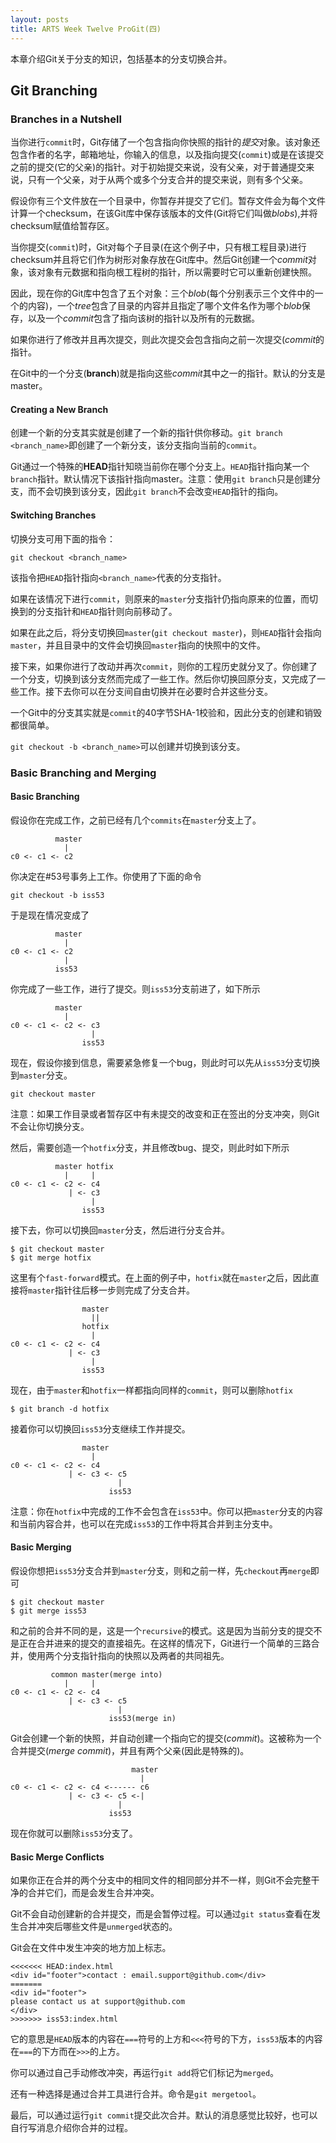 ```yaml
---
layout: posts
title: ARTS Week Twelve ProGit(四)
---
```

本章介绍Git关于分支的知识，包括基本的分支切换合并。  

  
## Git Branching
### Branches in a Nutshell
当你进行`commit`时，Git存储了一个包含指向你快照的指针的*提交*对象。该对象还包含作者的名字，邮箱地址，你输入的信息，以及指向提交(`commit`)或是在该提交之前的提交(它的父亲)的指针。对于初始提交来说，没有父亲，对于普通提交来说，只有一个父亲，对于从两个或多个分支合并的提交来说，则有多个父亲。  

假设你有三个文件放在一个目录中，你暂存并提交了它们。暂存文件会为每个文件计算一个checksum，在该Git库中保存该版本的文件(Git将它们叫做*blobs*),并将checksum赋值给暂存区。  

当你提交(`commit`)时，Git对每个子目录(在这个例子中，只有根工程目录)进行checksum并且将它们作为树形对象存放在Git库中。然后Git创建一个*commit*对象，该对象有元数据和指向根工程树的指针，所以需要时它可以重新创建快照。  

因此，现在你的Git库中包含了五个对象：三个*blob*(每个分别表示三个文件中的一个的内容)，一个*tree*包含了目录的内容并且指定了哪个文件名作为哪个*blob*保存，以及一个*commit*包含了指向该树的指针以及所有的元数据。  

如果你进行了修改并且再次提交，则此次提交会包含指向之前一次提交(*commit*的指针。  

在Git中的一个分支(**branch**)就是指向这些*commit*其中之一的指针。默认的分支是master。  

#### Creating a New Branch
创建一个新的分支其实就是创建了一个新的指针供你移动。`git branch <branch_name>`即创建了一个新分支，该分支指向当前的`commit`。  

Git通过一个特殊的**HEAD**指针知晓当前你在哪个分支上。`HEAD`指针指向某一个`branch`指针。默认情况下该指针指向master。注意：使用`git branch`只是创建分支，而不会切换到该分支，因此`git branch`不会改变`HEAD`指针的指向。  

#### Switching Branches
切换分支可用下面的指令：  
```
git checkout <branch_name>
```
该指令把`HEAD`指针指向`<branch_name>`代表的分支指针。  

如果在该情况下进行`commit`，则原来的`master`分支指针仍指向原来的位置，而切换到的分支指针和`HEAD`指针则向前移动了。  

如果在此之后，将分支切换回`master`(`git checkout master`)，则`HEAD`指针会指向`master`，并且目录中的文件会切换回`master`指向的快照中的文件。  

接下来，如果你进行了改动并再次`commit`，则你的工程历史就分叉了。你创建了一个分支，切换到该分支然而完成了一些工作。然后你切换回原分支，又完成了一些工作。接下去你可以在分支间自由切换并在必要时合并这些分支。  

一个Git中的分支其实就是`commit`的40字节SHA-1校验和，因此分支的创建和销毁都很简单。  

`git checkout -b <branch_name>`可以创建并切换到该分支。  

### Basic Branching and Merging
#### Basic Branching
假设你在完成工作，之前已经有几个`commits`在`master`分支上了。  
```
          master
            |
c0 <- c1 <- c2
```

你决定在#53号事务上工作。你使用了下面的命令  
```
git checkout -b iss53
```
于是现在情况变成了  
```
          master
            |
c0 <- c1 <- c2
            |
          iss53
```

你完成了一些工作，进行了提交。则`iss53`分支前进了，如下所示  
```
          master
            |
c0 <- c1 <- c2 <- c3
                  |
                iss53
```

现在，假设你接到信息，需要紧急修复一个bug，则此时可以先从`iss53`分支切换到`master`分支。  
```
git checkout master
```
注意：如果工作目录或者暂存区中有未提交的改变和正在签出的分支冲突，则Git不会让你切换分支。   

然后，需要创造一个`hotfix`分支，并且修改bug、提交，则此时如下所示  
```
          master hotfix
            |     |
c0 <- c1 <- c2 <- c4
             | <- c3               
                  |
                iss53
```

接下去，你可以切换回`master`分支，然后进行分支合并。  
```
$ git checkout master
$ git merge hotfix
```
这里有个`fast-forward`模式。在上面的例子中，`hotfix`就在`master`之后，因此直接将`master`指针往后移一步则完成了分支合并。  
```
                master
                  ||
                hotfix
                  |
c0 <- c1 <- c2 <- c4
             | <- c3               
                  |
                iss53
```

现在，由于`master`和`hotfix`一样都指向同样的`commit`，则可以删除`hotfix`  
```
$ git branch -d hotfix
```

接着你可以切换回`iss53`分支继续工作并提交。  
```
                master
                  |
c0 <- c1 <- c2 <- c4
             | <- c3 <- c5
                        |
                      iss53
```

注意：你在`hotfix`中完成的工作不会包含在`iss53`中。你可以把`master`分支的内容和当前内容合并，也可以在完成`iss53`的工作中将其合并到主分支中。  

#### Basic Merging
假设你想把`iss53`分支合并到`master`分支，则和之前一样，先`checkout`再`merge`即可  
```
$ git checkout master
$ git merge iss53
```
和之前的合并不同的是，这是一个`recursive`的模式。这是因为当前分支的提交不是正在合并进来的提交的直接祖先。在这样的情况下，Git进行一个简单的三路合并，使用两个分支指针指向的快照以及两者的共同祖先。  

```
         common master(merge into)
            |     |
c0 <- c1 <- c2 <- c4
             | <- c3 <- c5
                        |
                      iss53(merge in)
```

Git会创建一个新的快照，并自动创建一个指向它的提交(*commit*)。这被称为一个合并提交(*merge commit*)，并且有两个父亲(因此是特殊的)。  

```
                           master
                             |
c0 <- c1 <- c2 <- c4 <------ c6
             | <- c3 <- c5 <-|
                        |
                      iss53
```

现在你就可以删除`iss53`分支了。  

#### Basic Merge Conflicts
如果你正在合并的两个分支中的相同文件的相同部分并不一样，则Git不会完整干净的合并它们，而是会发生合并冲突。  

Git不会自动创建新的合并提交，而是会暂停过程。可以通过`git status`查看在发生合并冲突后哪些文件是`unmerged`状态的。  

Git会在文件中发生冲突的地方加上标志。  
```
<<<<<<< HEAD:index.html
<div id="footer">contact : email.support@github.com</div>
=======
<div id="footer">
please contact us at support@github.com
</div>
>>>>>>> iss53:index.html
```

它的意思是`HEAD`版本的内容在`===`符号的上方和`<<<`符号的下方，`iss53`版本的内容在`===`的下方而在`>>>`的上方。  

你可以通过自己手动修改冲突，再运行`git add`将它们标记为`merged`。  

还有一种选择是通过合并工具进行合并。命令是`git mergetool`。  

最后，可以通过运行`git commit`提交此次合并。默认的消息感觉比较好，也可以自行写消息介绍你合并的过程。